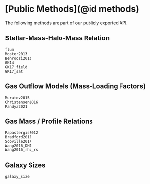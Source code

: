 # [Public Methods](@id methods)
The following methods are part of our publicly exported API.

## Stellar-Mass-Halo-Mass Relation
```@docs
flum
Moster2013
Behroozi2013
GK14
GK17_field
GK17_sat
```

## Gas Outflow Models (Mass-Loading Factors)
```@docs
Muratov2015
Christensen2016
Pandya2021
```

## Gas Mass / Profile Relations
```@docs
Papastergis2012
Bradford2015
Scoville2017
Wang2016_DHI
Wang2016_rho_rs
```

## Galaxy Sizes
```@docs
galaxy_size
```